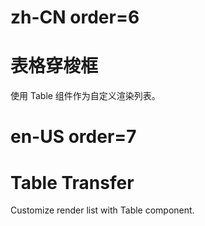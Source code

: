 # zh-CN order=6

# 表格穿梭框

使用 Table 组件作为自定义渲染列表。

# en-US order=7

# Table Transfer

Customize render list with Table component.
